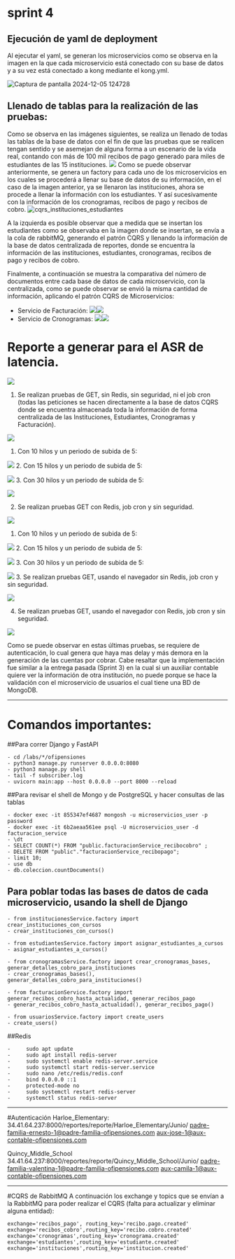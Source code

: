 # sprint 4
## Ejecución de yaml de deployment
Al ejecutar el yaml, se generan los microservicios como se observa en la imagen en la que cada microservicio está conectado con su base de datos y a su vez está conectado a kong mediante el kong.yml.

![Captura de pantalla 2024-12-05 124728](https://github.com/user-attachments/assets/391d005b-d101-43d2-9ff4-976f31292152)


## Llenado de tablas para la realización de las pruebas:
Como se observa en las imágenes siguientes, se realiza un llenado de todas las tablas de la base de datos con el fin de que las pruebas que se realicen tengan sentido y se asemejan de alguna forma a un escenario de la vida real, contando con más de 100 mil recibos de pago generado para miles de estudiantes de las 15 instituciones.
![](https://lh7-rt.googleusercontent.com/docsz/AD_4nXd1Ad5_YEow25aLzuOrV_6TsDEZRHEtJOH99jbTdXjeHFDX457R9K893XzDXIrK4JB8xhbW7KO-_udLm2YRmKRJY_ETdvavPVafzqPjD0Qu1CukvCoBSBxm7XF3ULuQpkhnJk6RpQ?key=rb5JCnmizxIzpsgzwXQpIVLN)
Como se puede observar anteriormente, se genera un factory para cada uno de los microservicios en los cuales se procederá a llenar su base de datos de su información, en el caso de la imagen anterior, ya se llenaron las instituciones, ahora se procede a llenar la información con los estudiantes. Y así sucesivamente con la información de los cronogramas, recibos de pago y recibos de cobro.
![cqrs_instituciones_estudiantes](https://github.com/user-attachments/assets/f7186214-6fb4-4f55-a74a-4080bd5ba4a6)

A la izquierda es posible observar que a medida que se insertan los estudiantes como se observaba en la imagen donde se insertan, se envía a la cola de rabbitMQ, generando el patrón CQRS y llenando la información de la base de datos centralizada de reportes, donde se encuentra la información de las instituciones, estudiantes, cronogramas, recibos de pago y recibos de cobro.

Finalmente, a continuación se muestra la comparativa del número de documentos entre cada base de datos de cada microservicio, con la centralizada, como se puede observar se envió la misma cantidad de información, aplicando el patrón CQRS de Microservicios:
- Servicio de Facturación:
![](https://lh7-rt.googleusercontent.com/docsz/AD_4nXf7af0kT9FHfbl2L6eCsPOKdaLpILPHnhmf-6_QRqn5xwaX7Go6tWmY-hY88rzMjMM93MsOMW1mETBoXdHwXv2eoa0VXpbnINC20Nvg-7RvKMElg-64-d6yr51NJILavAiE_eBSgA?key=rb5JCnmizxIzpsgzwXQpIVLN)![](https://lh7-rt.googleusercontent.com/docsz/AD_4nXfgjEAjacfOcoFfiu2-EAWBMjgculnP5xfOy5OUp8T0oBS7bHrdI75yhZP0Gpy65HMm3IvchazUDVpD8guhIMgqbSn4PjwZylUbSvjWBbS0fp1V5hEbU5nnxFibKo1ROH1i9HM8FQ?key=rb5JCnmizxIzpsgzwXQpIVLN)
- Servicio de Cronogramas:
![](https://lh7-rt.googleusercontent.com/docsz/AD_4nXee1enVWM1S6Z_xJ0bGJwVSX2lUdMLAHVxRkDgyoUEd7Q6EiYsUYrR7pxd8kAXsVLs3s_3u9yKdAWnPKQduqk-PiwPOUrZThUWWswUj4OtEiguOO_VsdPe-kdKpf5SV3XahUZvDAQ?key=rb5JCnmizxIzpsgzwXQpIVLN)![](https://lh7-rt.googleusercontent.com/docsz/AD_4nXdOyEFpm8uxkFA10ZKxkAl3_lfjwC1EKfcyX3uk8KxkJVgcN13iyr5GvajISY0jLmxnaJzai0Z-aEKEFJgiKxqf_VhaLdRsQkekg3Dk5_Nf-XgjVscT4KtU26thfcYJfrc90vI4fQ?key=rb5JCnmizxIzpsgzwXQpIVLN)
 
# Reporte a generar para el ASR de latencia.
  
![](https://lh7-rt.googleusercontent.com/docsz/AD_4nXe06U_XTRXBjzpEmUNiRjp_bki5dfWvhZhfrZ1FX0GbUImzJ7iuKFjctGC--9vQVzWJNfCWK1dZFy6SoP6jvgZmwrR2kNNnkuS_1lu1kF4xG5l-F-QanuihHybBCmuxx5k50qgB9Q?key=rb5JCnmizxIzpsgzwXQpIVLN)
  
1.  Se realizan pruebas de GET, sin Redis, sin seguridad, ni el job cron (todas las peticiones se hacen directamente a la base de datos CQRS donde se encuentra almacenada toda la información de forma centralizada de las Instituciones, Estudiantes, Cronogramas y Facturación).
    
  
![](https://lh7-rt.googleusercontent.com/docsz/AD_4nXc6-wtSIg6MF6Rxth7FwVO6yB1tyE-v6z3zAsqBsFHsqmelj32tf573uB_hbGXme_6-CHHB7RKU2230lOGnBA3b0i6xoHGpVGjJyRJUbTH8q8LJ12LXQNnMpKN3VkzyQTRoqO7bfQ?key=rb5JCnmizxIzpsgzwXQpIVLN)
  
  
  
  
  
  
1.  Con 10 hilos y un periodo de subida de 5: 
    
![](https://lh7-rt.googleusercontent.com/docsz/AD_4nXc3gU6zEg8AeWa7zDyDIxsnt0Kh52WrzMXD2VKUIvitiyRbCZer6ZJudWUl5KtkecQrvFlVmoJFNz1YvibOHkP9c5-UVEyJoeWlqFLpiqj7UfxsVBFgea4LQaKGANig9V2fwFXH?key=rb5JCnmizxIzpsgzwXQpIVLN)
2.  Con 15 hilos y un periodo de subida de 5: 
    
![](https://lh7-rt.googleusercontent.com/docsz/AD_4nXfx9d3bdaUFPIwOkUbvYfU-tE22JNHF4nb-IybB2zpdpR3EigIH-SJ_aAYaU9WEt0o25M7qcL7JNMKru33fIqTp4LMDZrtNNhCED2-BP_ai_7KK9bEEdCcbX-XQVo337DCMu47nMg?key=rb5JCnmizxIzpsgzwXQpIVLN)
3.  Con 30 hilos y un periodo de subida de 5: 
    
![](https://lh7-rt.googleusercontent.com/docsz/AD_4nXf6d50S3glFdnbut0AxeaQnsbXX5QwTa5VvXs66vtbNdmzxWbyIssAWRdeXz30lTFKR2XfWdhSrWL7mb9AJDv5sxK3lEu8j-acFGt0lYl9LBJjg7d4epj6qOx4zDXtUS2pMcyaBdA?key=rb5JCnmizxIzpsgzwXQpIVLN)
  
  
2.  Se realizan pruebas GET con Redis, job cron y sin seguridad.
    
![](https://lh7-rt.googleusercontent.com/docsz/AD_4nXc6-wtSIg6MF6Rxth7FwVO6yB1tyE-v6z3zAsqBsFHsqmelj32tf573uB_hbGXme_6-CHHB7RKU2230lOGnBA3b0i6xoHGpVGjJyRJUbTH8q8LJ12LXQNnMpKN3VkzyQTRoqO7bfQ?key=rb5JCnmizxIzpsgzwXQpIVLN)
  
  
  
  
  
  
  
1.  Con 10 hilos y un periodo de subida de 5: 
    
![](https://lh7-rt.googleusercontent.com/docsz/AD_4nXcRgzQFxdT2mP_vkwO8qPwiVE1jYkAXbL5eoaH4XTdx4doZvB7ahPElZ_fgrd-d5rpFQd9DowbCxc_jme8FijztnNhMNg8nCPj8IdgvQasIrX2Lw6usFoxt908TdMwxsoI57zStgg?key=rb5JCnmizxIzpsgzwXQpIVLN)
2.  Con 15 hilos y un periodo de subida de 5: 
    
![](https://lh7-rt.googleusercontent.com/docsz/AD_4nXdgNnAmeSztf4IsTmJlFI-R2QLKg8pqIRONvSTXGUAVOVeMkCrOVykXISjk9v9tmzmcg2XAA0PyfXS5nwrYFeOMJveAi8KLO3os_N2HoyVbv3NCxOUPv1JmKsWZVq6_oN83tg3otA?key=rb5JCnmizxIzpsgzwXQpIVLN)
3.  Con 30 hilos y un periodo de subida de 5: 
    
![](https://lh7-rt.googleusercontent.com/docsz/AD_4nXdzJ0LG9AQ4YP00BY2HsPU5AyfA_vgk6PYiNrxUw7GYUqL_XPQki_sjKzGoscm7uCyGn4zUnh2zGKSXTdsdENuYdO6HvR9QjRaMLGjPcLTACiAToL20EezFfoA6QizYQW0tnDY4qw?key=rb5JCnmizxIzpsgzwXQpIVLN)
3.  Se realizan pruebas GET, usando el navegador sin Redis, job cron y sin seguridad.
    
![](https://lh7-rt.googleusercontent.com/docsz/AD_4nXeW8wEdn8OYcE9DOgTfZOzeqD4rSAP4iP5CFAsNDUcrefTc1zTlhP9d3ic03LjlJksYgsI521jmH7IXIJyZIS7S8bvtXdLDgsrFVMw8crvybYO6FFgtY5pT3JJ6uzlI5VCgcJm3Pw?key=rb5JCnmizxIzpsgzwXQpIVLN)
  
4.  Se realizan pruebas GET, usando el navegador con Redis, job cron y sin seguridad.
    
![](https://lh7-rt.googleusercontent.com/docsz/AD_4nXfJIIABRFCQEfOZgzw20VX1TzhvT0jIo5XgzkJpdQC0-4UFeH-rtScIbp7hjX9kvMojrytkWMl-o5AuMKuS8C2ubsF7BvaRC1LtbTjOPL-uox8F7xMI20nrmocBKeev8jEpp0YH?key=rb5JCnmizxIzpsgzwXQpIVLN)

Como se puede observar en estas últimas pruebas, se requiere de autenticación, lo cual genera que haya mas delay y más demora en la generación de las cuentas por cobrar. Cabe resaltar que la implementación fue similar a la entrega pasada (Sprint 3) en la cual si un auxiliar contable quiere ver la información de otra institución, no puede porque se hace la validación con el microservicio de usuarios el cual tiene una BD de MongoDB.
  

----
# Comandos importantes:
##Para correr Django y FastAPI
```
- cd /labs/*/ofipensiones
- python3 manage.py runserver 0.0.0.0:8080
- python3 manage.py shell
- tail -f subscriber.log
- uvicorn main:app --host 0.0.0.0 --port 8000 --reload
```
##Para revisar el shell de Mongo y de PostgreSQL y hacer consultas de las tablas
```
- docker exec -it 855347ef4687 mongosh -u microservicios_user -p password 
- docker exec -it 6b2aeaa561ee psql -U microservicios_user -d facturacion_service
- \dt
- SELECT COUNT(*) FROM "public.facturacionService_recibocobro" ;
- DELETE FROM "public"."facturacionService_recibopago";
- limit 10; 
- use db
- db.coleccion.countDocuments()
```
## Para poblar todas las bases de datos de cada microservicio, usando la shell de Django


```
- from institucionesService.factory import crear_instituciones_con_cursos
- crear_instituciones_con_cursos()

- from estudiantesService.factory import asignar_estudiantes_a_cursos
- asignar_estudiantes_a_cursos()

- from cronogramasService.factory import crear_cronogramas_bases, generar_detalles_cobro_para_instituciones
- crear_cronogramas_bases(), generar_detalles_cobro_para_instituciones()

- from facturacionService.factory import generar_recibos_cobro_hasta_actualidad, generar_recibos_pago
- generar_recibos_cobro_hasta_actualidad(), generar_recibos_pago()

- from usuariosService.factory import create_users
- create_users()
```


##Redis

```
-     sudo apt update
-     sudo apt install redis-server
-     sudo systemctl enable redis-server.service
-     sudo systemctl start redis-server.service
-     sudo nano /etc/redis/redis.conf
-     bind 0.0.0.0 ::1
-     protected-mode no
-     sudo systemctl restart redis-server
-     systemctl status redis-server
```
---
#Autenticación
Harloe_Elementary:
34.41.64.237:8000/reportes/reporte/Harloe_Elementary/Junio/
padre-familia-ernesto-1@padre-familia-ofipensiones.com
aux-jose-1@aux-contable-ofipensiones.com

Quincy_Middle_School 34.41.64.237:8000/reportes/reporte/Quincy_Middle_School/Junio/
padre-familia-valentina-1@padre-familia-ofipensiones.com
aux-camila-1@aux-contable-ofipensiones.com

----
#CQRS de RabbitMQ
A continuación los exchange y topics que se envían a la RabbitMQ para poder realizar el CQRS (falta para actualizar y eliminar alguna entidad):

```
exchange='recibos_pago', routing_key='recibo.pago.created'
exchange='recibos_cobro',routing_key='recibo.cobro.created'
exchange='cronogramas',routing_key='cronograma.created'
exchange='estudiantes',routing_key='estudiante.created'
exchange='instituciones',routing_key='institucion.created'
```

